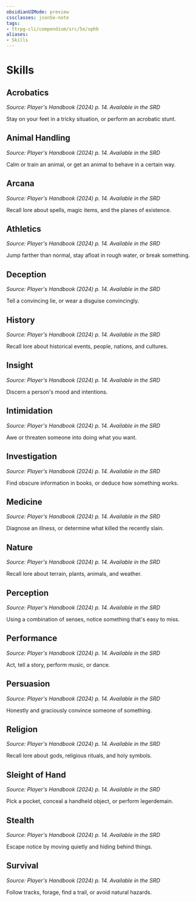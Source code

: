 ```yaml
---
obsidianUIMode: preview
cssclasses: json5e-note
tags:
- ttrpg-cli/compendium/src/5e/xphb
aliases:
- Skills
---
```

# Skills

## Acrobatics
_Source: Player's Handbook (2024) p. 14. Available in the <span title='Systems Reference Document (5.2)'>SRD</span>_

Stay on your feet in a tricky situation, or perform an acrobatic stunt.

## Animal Handling
_Source: Player's Handbook (2024) p. 14. Available in the <span title='Systems Reference Document (5.2)'>SRD</span>_

Calm or train an animal, or get an animal to behave in a certain way.

## Arcana
_Source: Player's Handbook (2024) p. 14. Available in the <span title='Systems Reference Document (5.2)'>SRD</span>_

Recall lore about spells, magic items, and the planes of existence.

## Athletics
_Source: Player's Handbook (2024) p. 14. Available in the <span title='Systems Reference Document (5.2)'>SRD</span>_

Jump farther than normal, stay afloat in rough water, or break something.

## Deception
_Source: Player's Handbook (2024) p. 14. Available in the <span title='Systems Reference Document (5.2)'>SRD</span>_

Tell a convincing lie, or wear a disguise convincingly.

## History
_Source: Player's Handbook (2024) p. 14. Available in the <span title='Systems Reference Document (5.2)'>SRD</span>_

Recall lore about historical events, people, nations, and cultures.

## Insight
_Source: Player's Handbook (2024) p. 14. Available in the <span title='Systems Reference Document (5.2)'>SRD</span>_

Discern a person's mood and intentions.

## Intimidation
_Source: Player's Handbook (2024) p. 14. Available in the <span title='Systems Reference Document (5.2)'>SRD</span>_

Awe or threaten someone into doing what you want.

## Investigation
_Source: Player's Handbook (2024) p. 14. Available in the <span title='Systems Reference Document (5.2)'>SRD</span>_

Find obscure information in books, or deduce how something works.

## Medicine
_Source: Player's Handbook (2024) p. 14. Available in the <span title='Systems Reference Document (5.2)'>SRD</span>_

Diagnose an illness, or determine what killed the recently slain.

## Nature
_Source: Player's Handbook (2024) p. 14. Available in the <span title='Systems Reference Document (5.2)'>SRD</span>_

Recall lore about terrain, plants, animals, and weather.

## Perception
_Source: Player's Handbook (2024) p. 14. Available in the <span title='Systems Reference Document (5.2)'>SRD</span>_

Using a combination of senses, notice something that's easy to miss.

## Performance
_Source: Player's Handbook (2024) p. 14. Available in the <span title='Systems Reference Document (5.2)'>SRD</span>_

Act, tell a story, perform music, or dance.

## Persuasion
_Source: Player's Handbook (2024) p. 14. Available in the <span title='Systems Reference Document (5.2)'>SRD</span>_

Honestly and graciously convince someone of something.

## Religion
_Source: Player's Handbook (2024) p. 14. Available in the <span title='Systems Reference Document (5.2)'>SRD</span>_

Recall lore about gods, religious rituals, and holy symbols.

## Sleight of Hand
_Source: Player's Handbook (2024) p. 14. Available in the <span title='Systems Reference Document (5.2)'>SRD</span>_

Pick a pocket, conceal a handheld object, or perform legerdemain.

## Stealth
_Source: Player's Handbook (2024) p. 14. Available in the <span title='Systems Reference Document (5.2)'>SRD</span>_

Escape notice by moving quietly and hiding behind things.

## Survival
_Source: Player's Handbook (2024) p. 14. Available in the <span title='Systems Reference Document (5.2)'>SRD</span>_

Follow tracks, forage, find a trail, or avoid natural hazards.
